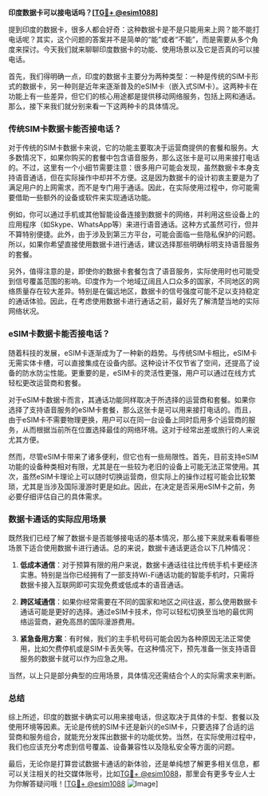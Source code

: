 **印度数据卡可以接电话吗？[[TG💪+ @esim1088](https://t.me/s/esim1088)]**

提到印度的数据卡，很多人都会好奇：这种数据卡是不是只能用来上网？能不能打电话呢？其实，这个问题的答案并不是简单的“能”或者“不能”，而是需要从多个角度来探讨。今天我们就来聊聊印度数据卡的功能、使用场景以及它是否真的可以接电话。

首先，我们得明确一点，印度的数据卡主要分为两种类型：一种是传统的SIM卡形式的数据卡，另一种则是近年来逐渐普及的eSIM卡（嵌入式SIM卡）。这两种卡在功能上有一些差异，但它们的核心用途都是提供移动网络服务，包括上网和通话。那么，接下来我们就分别来看一下这两种卡的具体情况。

### 传统SIM卡数据卡能否接电话？

对于传统的SIM卡数据卡来说，它的功能主要取决于运营商提供的套餐和服务。大多数情况下，如果你购买的套餐中包含语音服务，那么这张卡是可以用来接打电话的。不过，这里有一个小细节需要注意：很多用户可能会发现，虽然数据卡本身支持语音通话，但在实际操作中却并不方便。这是因为数据卡的设计初衷主要是为了满足用户的上网需求，而不是专门用于通话。因此，在实际使用过程中，你可能需要借助一些额外的设备或软件来实现通话功能。

例如，你可以通过手机或其他智能设备连接到数据卡的网络，并利用这些设备上的应用程序（如Skype、WhatsApp等）来进行语音通话。这种方式虽然可行，但并不算特别便捷。此外，由于涉及到第三方平台，可能会面临一些隐私保护的问题。所以，如果你希望直接使用数据卡进行通话，建议选择那些明确标明支持语音服务的套餐。

另外，值得注意的是，即使你的数据卡套餐包含了语音服务，实际使用时也可能受到信号覆盖范围的影响。印度作为一个地域辽阔且人口众多的国家，不同地区的网络质量存在较大差异。特别是在偏远地区，数据卡的信号强度可能不足以支持稳定的通话体验。因此，在考虑使用数据卡进行通话之前，最好先了解清楚当地的实际网络状况。

### eSIM卡数据卡能否接电话？

随着科技的发展，eSIM卡逐渐成为了一种新的趋势。与传统SIM卡相比，eSIM卡无需实体卡槽，可以直接集成在设备内部。这种设计不仅节省了空间，还提高了设备的防水防尘性能。更重要的是，eSIM卡的灵活性更强，用户可以通过在线方式轻松更改运营商和套餐。

对于eSIM卡数据卡而言，其通话功能同样取决于所选择的运营商和套餐。如果你选择了支持语音服务的eSIM卡套餐，那么这张卡是可以用来接打电话的。而且，由于eSIM卡不需要物理更换，用户可以在同一台设备上同时启用多个运营商的服务，从而根据当前所在位置选择最佳的网络环境。这对于经常出差或旅行的人来说尤其方便。

然而，尽管eSIM卡带来了诸多便利，但它也有一些局限性。首先，目前支持eSIM功能的设备种类相对有限，尤其是在一些较为老旧的设备上可能无法正常使用。其次，虽然eSIM卡理论上可以随时切换运营商，但实际上的操作过程可能会比较繁琐，尤其是当涉及国际漫游时更是如此。因此，在决定是否采用eSIM卡之前，务必要仔细评估自己的具体需求。

### 数据卡通话的实际应用场景

既然我们已经了解了数据卡是否能够接电话的基本情况，那么接下来就来看看哪些场景下适合使用数据卡进行通话。总的来说，数据卡通话更适合以下几种情况：

1. **低成本通信**：对于预算有限的用户来说，数据卡通话往往比传统手机卡更经济实惠。特别是当你已经拥有了一部支持Wi-Fi通话功能的智能手机时，只需将数据卡接入互联网即可实现免费或低成本的语音通话。

2. **跨区域通信**：如果你经常需要在不同的国家和地区之间往返，那么使用数据卡通话可能是更好的选择。通过eSIM卡技术，你可以轻松切换至当地的最优网络运营商，避免高昂的国际漫游费用。

3. **紧急备用方案**：有时候，我们的主手机号码可能会因为各种原因无法正常使用，比如欠费停机或是SIM卡丢失等。在这种情况下，预先准备一张支持语音服务的数据卡就可以作为应急之用。

当然，以上只是部分典型的应用场景，具体情况还需结合个人的实际需求来判断。

### 总结

综上所述，印度的数据卡确实可以用来接电话，但这取决于具体的卡型、套餐以及使用环境等因素。无论是传统的SIM卡还是新兴的eSIM卡，只要选择了合适的运营商和服务组合，就能充分发挥出数据卡的功能优势。当然，在实际使用过程中，我们也应该充分考虑到信号覆盖、设备兼容性以及隐私安全等方面的问题。

最后，无论你是打算尝试数据卡通话的新体验，还是单纯想了解更多相关信息，都可以关注相关的社交媒体账号，比如[TG💪+ @esim1088](https://t.me/s/esim1088)，那里会有更多专业人士为你解答疑问哦！[[TG💪+ @esim1088](https://t.me/s/esim1088) ![Image](https://i.postimg.cc/4NQfJmqS/Snipaste-2025-05-13-00-14-12.png)]